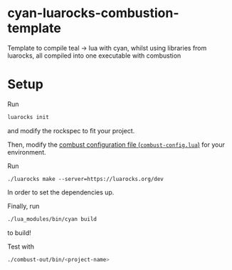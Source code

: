 # cyan-luarocks-combustion-template
Template to compile teal -> lua with cyan, whilst using libraries from luarocks, all compiled into one executable with combustion

# Setup

Run

```sh
luarocks init
```

and modify the rockspec to fit your project.

Then, modify the [combust configuration file (`combust-config.lua`)](./combust-config.lua) for your environment.

Run 
```
./luarocks make --server=https://luarocks.org/dev
```

In order to set the dependencies up.

Finally, run

```sh
./lua_modules/bin/cyan build
``` 

to build!

Test with

```sh
./combust-out/bin/<project-name>
```
